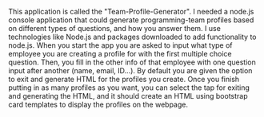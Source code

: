 This application is called the "Team-Profile-Generator". I needed a node.js console application that could generate programming-team profiles based on different types of questions, and how you answer them.
I use technologies like Node.js and packages downloaded to add functionality to node.js.
When you start the app you are asked to input what type of employee you are creating a profile for with the first multiple choice question.
Then, you fill in the other info of that employee with one question input after another (name, email, ID...).
By default you are given the option to exit and generate HTML for the profiles you create. Once you finish putting in as many profiles as you want, you can select the tap for exiting and generating the HTML, and it should create an HTML using bootstrap card templates to display the profiles on the webpage.

